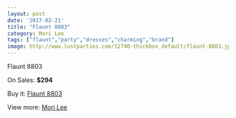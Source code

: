 ```yaml
---
layout: post
date: '2017-02-21'
title: "Flaunt 8803"
category: Mori Lee
tags: ["flaunt","party","dresses","charming","brand"]
image: http://www.lustparties.com/12740-thickbox_default/flaunt-8803.jpg
---
```

Flaunt 8803

On Sales: **$294**
<a href="https://www.lustparties.com/en/mori-lee/4776-flaunt-8803.html"><amp-img layout="responsive" width="600" height="600" src="//www.lustparties.com/12740-thickbox_default/flaunt-8803.jpg" alt="Flaunt 8803 0" /></a>
<a href="https://www.lustparties.com/en/mori-lee/4776-flaunt-8803.html"><amp-img layout="responsive" width="600" height="600" src="//www.lustparties.com/12741-thickbox_default/flaunt-8803.jpg" alt="Flaunt 8803 1" /></a>

Buy it: [Flaunt 8803](https://www.lustparties.com/en/mori-lee/4776-flaunt-8803.html "Flaunt 8803")

View more: [Mori Lee](https://www.lustparties.com/en/26-mori-lee "Mori Lee")